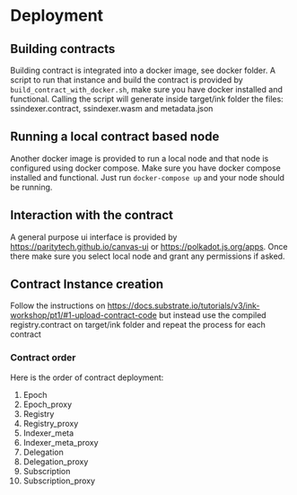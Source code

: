 # Deployment

## Building contracts

Building contract is integrated into a docker image, see docker folder.
A script to run that instance and build the contract is provided by `build_contract_with_docker.sh`, make sure you have docker installed and functional.
Calling the script will generate inside target/ink folder the files: ssindexer.contract, ssindexer.wasm and metadata.json

## Running a local contract based node

Another docker image is provided to run a local node and that node is configured using docker compose. Make sure you have docker compose installed and functional. Just run `docker-compose up` and your node should be running.

## Interaction with the contract

A general purpose ui interface is provided by <https://paritytech.github.io/canvas-ui> or https://polkadot.js.org/apps. Once there make sure you select local node and grant any permissions if asked.

## Contract Instance creation

Follow the instructions on <https://docs.substrate.io/tutorials/v3/ink-workshop/pt1/#1-upload-contract-code> but instead use the compiled registry.contract on target/ink folder and repeat the process for each contract

### Contract order

Here is the order of contract deployment:

1. Epoch
1. Epoch_proxy
1. Registry
1. Registry_proxy
1. Indexer_meta
1. Indexer_meta_proxy
1. Delegation
1. Delegation_proxy
1. Subscription
1. Subscription_proxy
